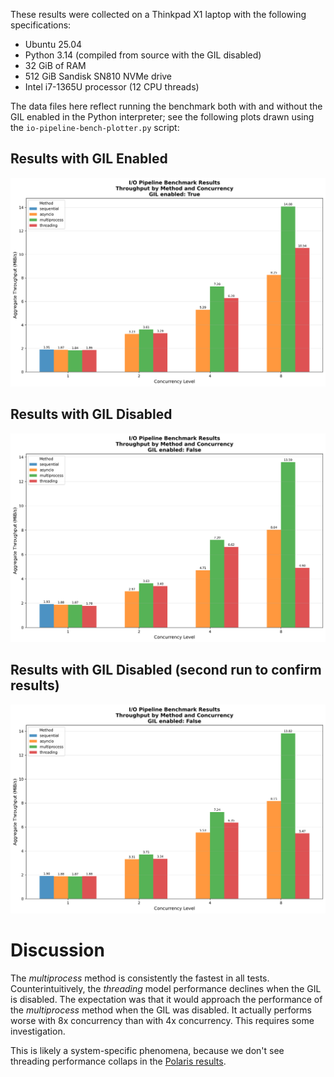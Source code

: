 These results were collected on a Thinkpad X1 laptop with the following specifications:

* Ubuntu 25.04
* Python 3.14 (compiled from source with the GIL disabled)
* 32 GiB of RAM
* 512 GiB Sandisk SN810 NVMe drive
* Intel i7-1365U processor (12 CPU threads)

The data files here reflect running the benchmark both with and without the GIL enabled in the Python interpreter; see the following plots drawn using the `io-pipeline-bench-plotter.py` script:

## Results with GIL Enabled
![GIL Enabled Results](results-gil.png)

## Results with GIL Disabled
![GIL Disabled Results](results-nogil.png)

## Results with GIL Disabled (second run to confirm results)
![GIL Disabled Results - Run 2](results-nogil-2.png)

# Discussion

The *multiprocess* method is consistently the fastest in all tests.  Counterintuitively, the *threading* model performance declines when the GIL is disabled.  The expectation was that it would approach the performance of the *multiprocess* method when the GIL was disabled.  It actually performs worse with 8x concurrency than with 4x concurrency.  This requires some investigation.

This is likely a system-specific phenomena, because we don't see threading performance collaps in the [Polaris results](../polaris-2025-10-21/README.md).
